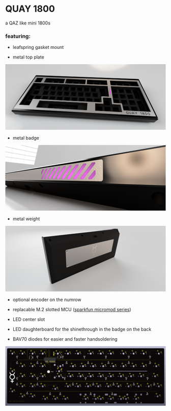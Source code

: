 # QUAY 1800

a QAZ like mini 1800s

### featuring:
- leafspring gasket mount

- metal top plate

![metal top plate](https://github.com/freya-irl/quay1800/blob/0d93875b140beace2264aeb71125ee6c25179bf1/QAY_1800_2023-Jan-18_09-07-01PM-000_CustomizedView1693861942.png)

- metal badge

![metal badge](https://github.com/freya-irl/quay1800/blob/0d93875b140beace2264aeb71125ee6c25179bf1/c9068274-e367-46bf-a145-584f2e1a428a.PNG)

- metal weight

![metal weight](https://github.com/freya-irl/quay1800/blob/0d93875b140beace2264aeb71125ee6c25179bf1/QAY_1800_2023-Feb-03_09-42-57PM-000_CustomizedView13048742313.png)

- optional encoder on the numrow


- replacable M.2 slotted MCU ([sparkfun micromod series](https://www.sparkfun.com/products/17720))


- LED center slot


- LED daughterboard for the shinethrough in the badge on the back


- BAV70 diodes for easier and faster handsoldering

![diodes](https://github.com/freya-irl/quay1800/blob/7fedb583681b804c647d81fc7bb07d31b9ad52a9/PCB%20front.PNG)
